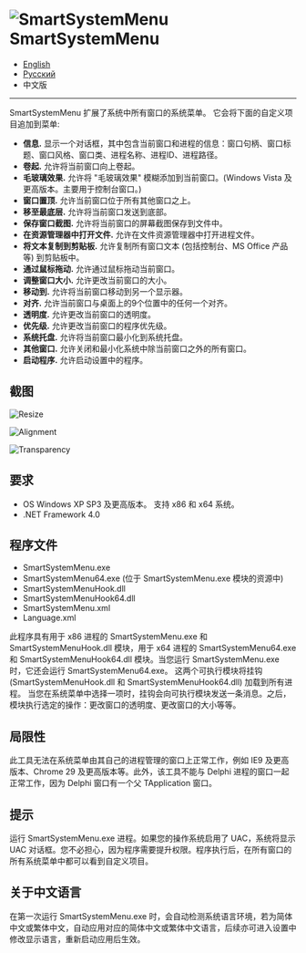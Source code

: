 ![SmartSystemMenu](https://user-images.githubusercontent.com/8102586/68280906-8e86b800-0087-11ea-9762-f9eb028bb8fe.png) SmartSystemMenu
=============

- [English](/README.md)
- [Русский](/README_RU.md)
- 中文版

---

SmartSystemMenu 扩展了系统中所有窗口的系统菜单。 它会将下面的自定义项目追加到菜单:

* **信息.** 显示一个对话框，其中包含当前窗口和进程的信息：窗口句柄、窗口标题、窗口风格、窗口类、进程名称、进程ID、进程路径。
* **卷起.** 允许将当前窗口向上卷起。
* **毛玻璃效果.** 允许将 "毛玻璃效果" 模糊添加到当前窗口。(Windows Vista 及更高版本。主要用于控制台窗口。)
* **窗口置顶.** 允许当前窗口位于所有其他窗口之上。
* **移至最底层.** 允许将当前窗口发送到底部。
* **保存窗口截图.** 允许将当前窗口的屏幕截图保存到文件中。
* **在资源管理器中打开文件.** 允许在文件资源管理器中打开进程文件。
* **将文本复制到剪贴板.** 允许复制所有窗口文本 (包括控制台、MS Office 产品等) 到剪贴板中。
* **通过鼠标拖动.** 允许通过鼠标拖动当前窗口。
* **调整窗口大小.** 允许更改当前窗口的大小。
* **移动到.** 允许将当前窗口移动到另一个显示器。
* **对齐.** 允许当前窗口与桌面上的9个位置中的任何一个对齐。
* **透明度.** 允许更改当前窗口的透明度。
* **优先级.** 允许更改当前窗口的程序优先级。
* **系统托盘.** 允许将当前窗口最小化到系统托盘。
* **其他窗口.** 允许关闭和最小化系统中除当前窗口之外的所有窗口。
* **启动程序.** 允许启动设置中的程序。

截图
------------------

![Resize](https://cdn.jsdelivr.net/gh/LightAPIs/PicGoImg@master/img/20201229214044.png)

![Alignment](https://cdn.jsdelivr.net/gh/LightAPIs/PicGoImg@master/img/20201229214127.png)

![Transparency](https://cdn.jsdelivr.net/gh/LightAPIs/PicGoImg@master/img/20201229214204.png)

要求
--------------------

* OS Windows XP SP3 及更高版本。 支持 x86 和 x64 系统。
* .NET Framework 4.0

程序文件
--------------------

* SmartSystemMenu.exe
* SmartSystemMenu64.exe (位于 SmartSystemMenu.exe 模块的资源中)
* SmartSystemMenuHook.dll
* SmartSystemMenuHook64.dll
* SmartSystemMenu.xml
* Language.xml

此程序具有用于 x86 进程的 SmartSystemMenu.exe 和 SmartSystemMenuHook.dll 模块，用于 x64 进程的 SmartSystemMenu64.exe 和 SmartSystemMenuHook64.dll 模块。当您运行 SmartSystemMenu.exe 时，它还会运行 SmartSystemMenu64.exe。 这两个可执行模块将挂钩 (SmartSystemMenuHook.dll 和 SmartSystemMenuHook64.dll) 加载到所有进程。 当您在系统菜单中选择一项时，挂钩会向可执行模块发送一条消息。之后，模块执行选定的操作：更改窗口的透明度、更改窗口的大小等等。

局限性
--------------------

此工具无法在系统菜单由其自己的进程管理的窗口上正常工作，例如 IE9 及更高版本、Chrome 29 及更高版本等。此外，该工具不能与 Delphi 进程的窗口一起正常工作，因为 Delphi 窗口有一个父 TApplication 窗口。

提示
--------------------

运行 SmartSystemMenu.exe 进程。如果您的操作系统启用了 UAC，系统将显示 UAC 对话框。您不必担心，因为程序需要提升权限。程序执行后，在所有窗口的所有系统菜单中都可以看到自定义项目。

## 关于中文语言

在第一次运行 SmartSystemMenu.exe 时，会自动检测系统语言环境，若为简体中文或繁体中文，自动应用对应的简体中文或繁体中文语言，后续亦可进入设置中修改显示语言，重新启动应用后生效。

